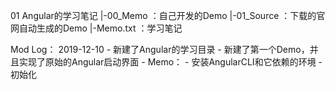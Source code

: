 01 Angular的学习笔记
    |-00_Memo     ：自己开发的Demo
    |-01_Source   ：下载的官网自动生成的Demo
    |-Memo.txt    ：学习笔记

Mod Log：
2019-12-10
    - 新建了Angular的学习目录
    - 新建了第一个Demo，并且实现了原始的Angular启动界面
    - Memo：
        - 安装AngularCLI和它依赖的环境
        - 初始化